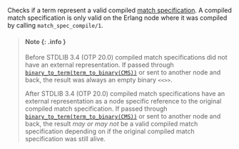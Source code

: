 Checks if a term represent a valid compiled
[match specification](`m:ets#match_spec`). A compiled match specification is
only valid on the Erlang node where it was compiled by calling
`match_spec_compile/1`.

> #### Note {: .info }
>
> Before STDLIB 3.4 (OTP 20.0) compiled match specifications did not have an
> external representation. If passed through
> [`binary_to_term(term_to_binary(CMS))`](`binary_to_term/1`) or sent to another
> node and back, the result was always an empty binary `<<>>`.
>
> After STDLIB 3.4 (OTP 20.0) compiled match specifications have an external
> representation as a node specific reference to the original compiled match
> specification. If passed through
> [`binary_to_term(term_to_binary(CMS))`](`binary_to_term/1`) or sent to another
> node and back, the result _may or may not_ be a valid compiled match
> specification depending on if the original compiled match specification was
> still alive.
